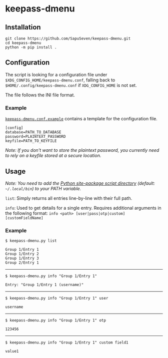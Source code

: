 # keepass-dmenu

## Installation

```
git clone https://github.com/SapuSeven/keepass-dmenu.git
cd keepass-dmenu
python -m pip install .
```

## Configuration

The script is looking for a configuration file under `$XDG_CONFIG_HOME/keepass-dmenu.conf`, falling back to `$HOME/.config/keepass-dmenu.conf` if `XDG_CONFIG_HOME` is not set.

The file follows the INI file format.

### Example

 [`keepass-dmenu.conf.example`](https://github.com/SapuSeven/keepass-dmenu/blob/master/keepass-dmenu.conf.example) contains a template for the configuration file.

```
[config]
database=PATH_TO_DATABASE
password=PLAINTEXT_PASSWORD
keyfile=PATH_TO_KEYFILE
```

_Note: If you don't want to store the plaintext password, you currently need to rely on a keyfile stored at a secure location._

## Usage

_Note: You need to add the [Python site-package script directory](https://www.python.org/dev/peps/pep-0370/#specification) (default: `~/.local/bin`) to your PATH variable._

`list`: Simply returns all entries line-by-line with their full path.

`info`: Used to get details for a single entry. Requires additional arguments in the following format: `info <path> [user|pass|otp|custom] [customFieldName]`

### Example

`$ keepass-dmenu.py list`
```
Group 1/Entry 1
Group 1/Entry 2
Group 1/Entry 3
Group 2/Entry 1
```
---
`$ keepass-dmenu.py info "Group 1/Entry 1"`
```
Entry: "Group 1/Entry 1 (username)"
```
---
`$ keepass-dmenu.py info "Group 1/Entry 1" user`
```
username
```
---
`$ keepass-dmenu.py info "Group 1/Entry 1" otp`
```
123456
```
---
`$ keepass-dmenu.py info "Group 1/Entry 1" custom field1`
```
value1
```
